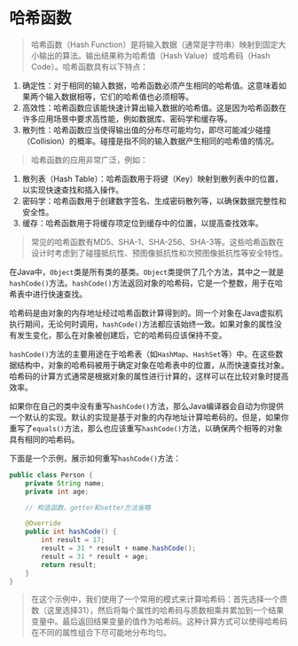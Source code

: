 # 哈希函数 

> 哈希函数（Hash Function）是将输入数据（通常是字符串）映射到固定大小输出的算法。输出结果称为哈希值（Hash Value）或哈希码（Hash Code）。哈希函数具有以下特点：

1. 确定性：对于相同的输入数据，哈希函数必须产生相同的哈希值。这意味着如果两个输入数据相等，它们的哈希值也必须相等。
2. 高效性：哈希函数应该能快速计算出输入数据的哈希值。这是因为哈希函数在许多应用场景中要求高性能，例如数据库、密码学和缓存等。
3.  散列性：哈希函数应当使得输出值的分布尽可能均匀，即尽可能减少碰撞（Collision）的概率。碰撞是指不同的输入数据产生相同的哈希值的情况。

> 哈希函数的应用非常广泛，例如：

1. 散列表（Hash Table）：哈希函数用于将键（Key）映射到散列表中的位置，以实现快速查找和插入操作。
2. 密码学：哈希函数用于创建数字签名、生成密码散列等，以确保数据完整性和安全性。
3. 缓存：哈希函数用于将缓存项定位到缓存中的位置，以提高查找效率。

> 常见的哈希函数有MD5、SHA-1、SHA-256、SHA-3等。这些哈希函数在设计时考虑到了碰撞抵抗性、预图像抵抗性和次预图像抵抗性等安全特性。



在Java中，`Object`类是所有类的基类。`Object`类提供了几个方法，其中之一就是`hashCode()`方法。`hashCode()`方法返回对象的哈希码，它是一个整数，用于在哈希表中进行快速查找。

哈希码是由对象的内存地址经过哈希函数计算得到的。同一个对象在Java虚拟机执行期间，无论何时调用，`hashCode()`方法都应该始终一致。如果对象的属性没有发生变化，那么在对象被创建后，它的哈希码应该保持不变。

`hashCode()`方法的主要用途在于哈希表（如`HashMap`、`HashSet`等）中。在这些数据结构中，对象的哈希码被用于确定对象在哈希表中的位置，从而快速查找对象。哈希码的计算方式通常是根据对象的属性进行计算的，这样可以在比较对象时提高效率。

如果你在自己的类中没有重写`hashCode()`方法，那么Java编译器会自动为你提供一个默认的实现。默认的实现是基于对象的内存地址计算哈希码的。但是，如果你重写了`equals()`方法，那么也应该重写`hashCode()`方法，以确保两个相等的对象具有相同的哈希码。

下面是一个示例，展示如何重写`hashCode()`方法：


```java
public class Person {
    private String name;
    private int age;

    // 构造函数、getter和setter方法省略

    @Override
    public int hashCode() {
        int result = 17;
        result = 31 * result + name.hashCode();
        result = 31 * result + age;
        return result;
    }
}
```
> 在这个示例中，我们使用了一个常用的模式来计算哈希码：首先选择一个质数（这里选择31），然后将每个属性的哈希码与质数相乘并累加到一个结果变量中。最后返回结果变量的值作为哈希码。这种计算方式可以使得哈希码在不同的属性组合下尽可能地分布均匀。
